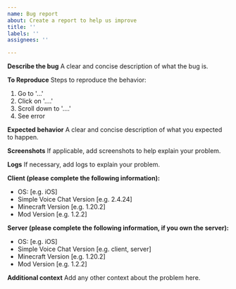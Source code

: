 ```yaml
---
name: Bug report
about: Create a report to help us improve
title: ''
labels: ''
assignees: ''

---
```


**Describe the bug**
A clear and concise description of what the bug is.

**To Reproduce**
Steps to reproduce the behavior:
1. Go to '...'
2. Click on '....'
3. Scroll down to '....'
4. See error

**Expected behavior**
A clear and concise description of what you expected to happen.

**Screenshots**
If applicable, add screenshots to help explain your problem.

**Logs**
If necessary, add logs to explain your problem.

**Client (please complete the following information):**
 - OS: [e.g. iOS]
 - Simple Voice Chat Version [e.g. 2.4.24]
 - Minecraft Version [e.g. 1.20.2]
 - Mod Version [e.g. 1.2.2]

**Server (please complete the following information, if you own the server):**
 - OS: [e.g. iOS]
 - Simple Voice Chat Version [e.g. client, server]
 - Minecraft Version [e.g. 1.20.2]
 - Mod Version [e.g. 1.2.2]

**Additional context**
Add any other context about the problem here.

